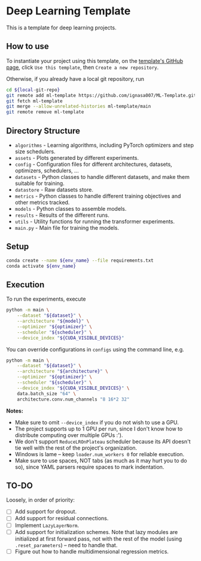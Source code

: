 # Deep Learning Template

This is a template for deep learning projects.

## How to use

To instantiate your project using this template, on the [template's GitHub page](https://github.com/ignasa007/ML-Template.git), click `Use this template`, then `Create a new repository`.

Otherwise, if you already have a local git repository, run
```bash
cd ${local-git-repo}
git remote add ml-template https://github.com/ignasa007/ML-Template.git
git fetch ml-template
git merge --allow-unrelated-histories ml-template/main
git remote remove ml-template
```

## Directory Structure

- `algorithms` - Learning algorithms, including PyTorch optimizers and step size schedulers.
- `assets` - Plots generated by different experiments.
- `config` - Configuration files for different architectures, datasets, optimizers, schedulers, ...
- `datasets` - Python classes to handle different datasets, and make them suitable for training.
- `datastore` - Raw datasets store.
- `metrics` - Python classes to handle different training objectives and other metrics tracked.
- `models` - Python classes to assemble models.
- `results` - Results of the different runs.
- `utils` - Utility functions for running the transformer experiments.
- `main.py` - Main file for training the models.

## Setup

```bash
conda create --name ${env_name} --file requirements.txt
conda activate ${env_name}
```

## Execution

To run the experiments, execute
```bash
python -m main \
    --dataset "${dataset}" \
    --architecture "${model}" \
    --optimizer "${optimizer}" \
    --scheduler "${scheduler}" \
    --device_index "${CUDA_VISIBLE_DEVICES}"
```
You can override configurations in `configs` using the command line, e.g.
```bash
python -m main \
    --dataset "${dataset}" \
    --architecture "${architecture}" \
    --optimizer "${optimizer}" \
    --scheduler "${scheduler}" \
    --device_index "${CUDA_VISIBLE_DEVICES}" \
    data.batch_size "64" \
    architecture.conv.num_channels "8 16*2 32"
```

**Notes:**
- Make sure to omit `--device_index` if you do not wish to use a GPU.
- The project supports up to 1 GPU per run, since I don't know how to distribute computing over multiple GPUs :').
- We don't support `ReduceLROnPlateau` scheduler because its API doesn't tie well with the rest of the project's organization.
- Windows is lame &ndash; keep `loader.num_workers 0` for reliable execution.
- Make sure to use spaces, NOT tabs (as much as it may hurt you to do so), since YAML parsers require spaces to mark indentation.

## TO-DO

Loosely, in order of priority:
- [ ] Add support for dropout.
- [ ] Add support for residual connections.
- [ ] Implement `LazyLayerNorm`.
- [ ] Add support for initialization schemes. Note that lazy modules are initialized at first forward pass, not with the rest of the model (using `.reset_parameters`) &ndash; need to handle that.
- [ ] Figure out how to handle multidimensional regression metrics.